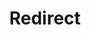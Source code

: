 ﻿---
layout: src/layouts/Redirect.astro
title: Redirect
redirect: https://yamldoc.liuyan.wang/docs/administration/managing-infrastructure/octopus-dsc
pubDate:  2023-01-01
navSearch: false
navSitemap: false
navMenu: false
---
